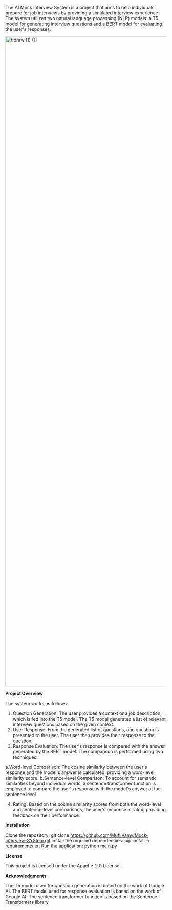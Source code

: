 The AI Mock Interview System is a project that aims to help individuals prepare for job interviews by providing a simulated interview experience. The system utilizes two natural language processing (NLP) models: a T5 model for generating interview questions and a BERT model for evaluating the user's responses.

<img width="2026" alt="tldraw (1) (1)" src="https://github.com/MufliVamy/Mock-Interview-SYStem/assets/93393847/b00fb1e2-afc6-4b3c-9686-c839a83e08f2">




**Project Overview**

The system works as follows:

1. Question Generation: The user provides a context or a job description, which is fed into the T5 model. The T5 model generates a list of relevant interview questions based on the given context.
2. User Response: From the generated list of questions, one question is presented to the user. The user then provides their response to the question.
3. Response Evaluation: The user's response is compared with the answer generated by the BERT model. The comparison is performed using two techniques:

a.Word-level Comparison: The cosine similarity between the user's response and the model's answer is calculated, providing a word-level similarity score.
b.Sentence-level Comparison: To account for semantic similarities beyond individual words, a sentence transformer function is employed to compare the user's response with the model's answer at the sentence level.


4. Rating: Based on the cosine similarity scores from both the word-level and sentence-level comparisons, the user's response is rated, providing feedback on their performance.








**Installation**

Clone the repository: git clone https://github.com/MufliVamy/Mock-Interview-SYStem.git
Install the required dependencies: pip install -r requirements.txt
Run the application: python main.py








**License**

This project is licensed under the Apache-2.0 License.







**Acknowledgments**

The T5 model used for question generation is based on the work of Google AI.
The BERT model used for response evaluation is based on the work of Google AI.
The sentence transformer function is based on the Sentence-Transformers library
